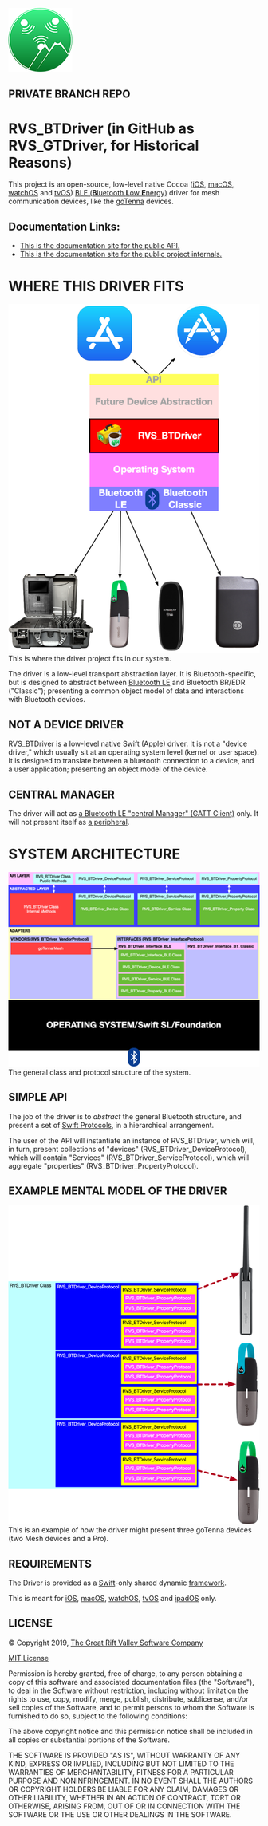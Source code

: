 ![Icon](./icon.png)

PRIVATE BRANCH REPO
-

RVS_BTDriver (in GitHub as RVS_GTDriver, for Historical Reasons)
=
This project is an open-source, low-level native Cocoa ([iOS](https://apple.com/ios), [macOS](https://apple.com/macos), [watchOS](https:apple.com/watchos) and [tvOS](https://apple.com/tvos)) [BLE (**B**luetooth **L**ow **E**nergy)](https://www.bluetooth.com) driver for mesh communication devices, like the  [goTenna](https://gotenna.com) devices.

Documentation Links:
-

- [This is the documentation site for the public API.](https://riftvalleysoftware.github.io/RVS_GTDriver/)
- [This is the documentation site for the public project internals.](https://riftvalleysoftware.github.io/RVS_GTDriver/internal/)

WHERE THIS DRIVER FITS
=

![Overall Image](./img/SystemBlock.png)
This is where the driver project fits in our system.

The driver is a low-level transport abstraction layer. It is Bluetooth-specific, but is designed to abstract between [Bluetooth LE](https://en.wikipedia.org/wiki/Bluetooth_Low_Energy) and Bluetooth BR/EDR ("Classic"); presenting a common object model of data and interactions with Bluetooth devices.

NOT A DEVICE DRIVER 
-
RVS_BTDriver is a low-level native Swift (Apple) driver. It is not a "device driver," which usually sit at an operating system level (kernel or user space). It is designed to translate between a bluetooth connection to a device, and a user application; presenting an object model of the device.

CENTRAL MANAGER
-
The driver will act as [a Bluetooth LE "central Manager" (GATT Client)](https://developer.apple.com/documentation/corebluetooth/cbcentralmanager) only. It will not present itself as [a peripheral](https://developer.apple.com/documentation/corebluetooth/cbperipheral).

SYSTEM ARCHITECTURE
=

![Block Diagram](./img/BlockDiagram.png)
The general class and protocol structure of the system.

SIMPLE API
-
The job of the driver is to *abstract* the general Bluetooth structure, and present a set of [Swift Protocols](https://docs.swift.org/swift-book/LanguageGuide/Protocols.html), in a hierarchical arrangement.

The user of the API will instantiate an instance of RVS_BTDriver, which will, in turn, present collections of "devices" (RVS_BTDriver_DeviceProtocol), which will contain "Services" (RVS_BTDriver_ServiceProtocol), which will aggregate "properties" (RVS_BTDriver_PropertyProtocol).

EXAMPLE MENTAL MODEL OF THE DRIVER
-
![Block Diagram](./img/MentalModel.png)
This is an example of how the driver might present three goTenna devices (two Mesh devices and a Pro).

REQUIREMENTS
-
The Driver is provided as a [Swift](https://developer.apple.com/swift/)-only shared dynamic [framework](https://developer.apple.com/library/archive/documentation/MacOSX/Conceptual/BPFrameworks/Frameworks.html).

This is meant for [iOS](https://www.apple.com/ios/), [macOS](https://www.apple.com/macos/), [watchOS](https://www.apple.com/watchos/), [tvOS](https://www.apple.com/tvos/) and [ipadOS](https://www.apple.com/ipados/) only.

LICENSE
-
© Copyright 2019, [The Great Rift Valley Software Company](https://riftvalleysoftware.com)

[MIT License](https://opensource.org/licenses/MIT)

Permission is hereby granted, free of charge, to any person obtaining a copy of this software and associated documentation
files (the "Software"), to deal in the Software without restriction, including without limitation the rights to use, copy,
modify, merge, publish, distribute, sublicense, and/or sell copies of the Software, and to permit persons to whom the
Software is furnished to do so, subject to the following conditions:

The above copyright notice and this permission notice shall be included in all copies or substantial portions of the Software.

THE SOFTWARE IS PROVIDED "AS IS", WITHOUT WARRANTY OF ANY KIND, EXPRESS OR IMPLIED, INCLUDING BUT NOT LIMITED TO THE WARRANTIES
OF MERCHANTABILITY, FITNESS FOR A PARTICULAR PURPOSE AND NONINFRINGEMENT.
IN NO EVENT SHALL THE AUTHORS OR COPYRIGHT HOLDERS BE LIABLE FOR ANY CLAIM, DAMAGES OR OTHER LIABILITY, WHETHER IN AN ACTION OF
CONTRACT, TORT OR OTHERWISE, ARISING FROM, OUT OF OR IN CONNECTION WITH THE SOFTWARE OR THE USE OR OTHER DEALINGS IN THE SOFTWARE.
